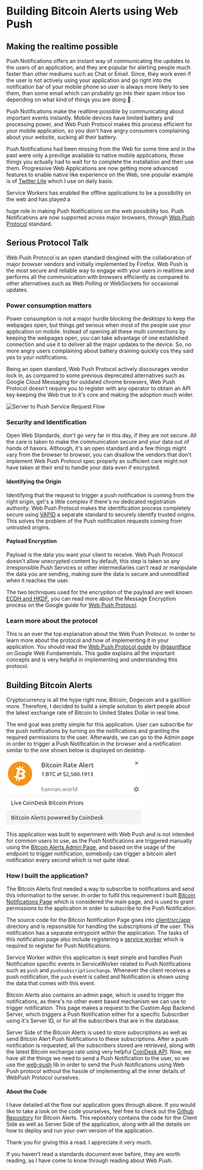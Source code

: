 <!--
  What are my goals from this blogpost?
    I want to influence people to read about Push Notifications and using them in
    their applications. I also want to teach them about Web Push Protocol and how they 
    can quickly and easily send Push Notifications to a client using 
    Web Push Protocol in no time.

  What do I want to acheive using this blogpost?
    Starting to write is a big goal in itself and getting my work out in front of the 
    people and writing is a very big reward in itself.

  What are the type of people, I want this blogpost to read by?
  
  How are you going to form a story around this blogpost?
    I am writing this blogpost after working on a small Bitcoin Alerts project,
    so forming my story around Bitcoin Alerts, and using the Bitcoin Alerts makes sense
    in every way and I should probably do it. 

  Should this post guide the users to build an application or give a walkthrough 
  of the application Bitcoin Alerts we have been working on?

  Giving an introduction of the Web Push Notifications and the protocol.
  More about Web Push Protocol and implementing this in their applications, how they can do it.
  While not a full tutorial giving a sneak peak into how I do it with Bitcoin Alerts should 
  be enough to engage with users. 

  Title may be the very least thing, it doesn't help in any way to choose and work on the Title
  first.

  This can be more of a story on how I built this and how you can build this too.

  Structure of a blog post
  Might be one of the most important thing..

-->

# Building Bitcoin Alerts using Web Push

## Making the realtime possible

Push Notifications offers an instant way of communicating the updates to the users of an application, and they are popular for alerting people much faster than other mediums such as Chat or Email. Since, they work even if the user is not actively using your application and go right into the notification bar of your mobile phone so user is always more likely to see them, than some email which can probably go into their spam inbox too depending on what kind of things you are doing :speak_no_evil: . 

Push Notifications make the realtime possible by communicating about important events instantly. Mobile devices have limited battery and processing power, and Web Push Protocol makes this process efficient for your mobile application, so you don't have angry consumers complaining about your website, sucking all their battery.

Push Notifications had been missing from the Web for some time and in the past were only a previlige available to native mobile applications, those things you actually had to wait for to complete the installation and then use them. Progressive Web Applications are now getting more advanced features to enable native like experience on the Web, one popular example is of [Twitter Lite](https://mobile.twitter.com) which I use on daily basis.

Service Workers has enabled the offline applications to be a possibility on the web and has played a 
<!-- Huge role can be replaced with finally paved the way for push notifiations -->
huge role in making Push Notifications on the web possibility too. Push Notifications are now supported across major browsers, through [Web Push Protocol](https://tools.ietf.org/html/draft-ietf-webpush-protocol) standard.

<!--Excite the Users about the Protocol itself and write more about it-->
## Serious Protocol Talk

Web Push Protocol is an open standard desgined with the collaboration of major browser vendors and initially implemented by Firefox. Web Push is the most secure and reliable way to engage with your users in realtime and performs all the communication with browsers efficiently as compared to other alternatives such as Web Polling or WebSockets for occasional updates.

### Power consumption matters

Power consumption is not a major hurdle blocking the desktops to keep the webpages open, but things get serious when most of the people use your application on mobile. Instead of opening all these multi connections by keeping the webpages open, you can take advantage of one established connection and use it to deliver all the major updates to the device. So, no more angry users complaining about battery draining quickly cos they said yes to your notifications.

Being an open standard, Web Push Protocol actively discourages vendor lock in, as compared to some previous deprecated alternatives such as Google Cloud Messaging for outdated chrome browsers, Web Push Protocol doesn't require you to register with any operator to obtain an API key keeping the Web true to it's core and making the adoption much wider.

![Server to Push Service Request Flow](https://developers.google.com/web/fundamentals/engage-and-retain/push-notifications/images/svgs/server-to-push-service.svg)

### Security and Identification

Open Web Standards, don't go very far in this day, if they are not secure. All the care is taken to make the communication secure and your data out of hands of haxors. Although, it's an open standard and a few things might vary from the browser to browser, you can disallow the vendors that don't implement Web Push Protocol spec properly as sufficient care might not have taken at their end to handle your data even if encrypted.

#### Identifying the Origin

Identifying that the request to trigger a push notification is coming from the right origin, get's a little complex if there's no dedicated registration authority. Web Push Protocol makes the identification process completely secure using [VAPID](https://tools.ietf.org/html/draft-thomson-webpush-vapid) a separate standard to securely identify trusted origins. This solves the problem of the Push notification requests coming from untrusted origins.

#### Payload Encryption 

Payload is the data you want your client to receive. Web Push Protocol doesn't allow unecrypted content by default, this step is taken so any irresponsible Push Services or other intermediaries can't read or manipulate the data you are sending, making sure the data is secure and unmodified when it reaches the user.

The two techniques used for the encryption of the payload are well known [ECDH and HKDF](https://developers.google.com/web/fundamentals/engage-and-retain/push-notifications/web-push-protocol#the_payload_encryption), you can read more about the Message Encryption process on the Google guide for [Web Push Protocol](https://developers.google.com/web/fundamentals/engage-and-retain/push-notifications/web-push-protocol#the_payload_encryption).

### Learn more about the protocol 

This is an over the top explanation about the Web Push Protocol. In order to learn more about the protocol and how of implementing it in your application. You should read the [Web Push Protocol guide]() by [@gauntface](https://twitter.com/gauntface) on Google Web Fundamentals. This gudie explains all the important concepts and is very helpful in implementing and understanding this protocol. 

## Building Bitcoin Alerts

Cryptocurrency is all the hype right now, Bitcoin, Dogecoin and a gazillion more. Therefore, I decided to build a simple solution to alert people about the latest exchange rate of Bitcoin to United States Dollar in real time.

The end goal was pretty simple for this application. User can subscribe for the push notifications by turning on the notifications and granting the required permissions to the user. Afterwards, we can go to the Admin page in order to trigger a Push Notification in the browser and a notification similar to the one shown below is displayed on desktop. 

![Screenshot: Bitcoin Push Notification on Chrome for Desktop](./btc.png)

This application was built to experiment with Web Push and is not intended for common users to use, as the Push Notifications are triggered manually using the [Bitcoin Alerts Admin Page](https://hannan.world/bitcoin-alerts), and based on the usage of the endpoint to trigger notification, somebody can trigger a bitcoin alert notification every second which is not quite ideal.

<!--Description about the Bitcoin Alerts Frontend-->
### How I built the application?

The Bitcoin Alerts first needed a way to subscribe to notifications and send this information to the server. In order to fulfil this requirement I built [Bitcoin Notifications Page](https://hannan.world/bitcoin-alerts) which is considered the main page, and is used to grant permissions to the application in order to subscribe to the Push Notification.

The source code for the Bitcoin Notification Page goes into [client/src/app]() directory and is repsonsible for handling the subscriptions of the user. This notification has a separate entrypoint within the application. The tasks of this notification page also include registering a [service worker]() which is required to register for Push Notifications.

Service Worker within this applicaiton is kept simple and handles Push Notification specific events in ServiceWorker related to Push Notifications such as `push` and `pushsubscriptionchange`. Whenever the client receives a push notification, the `push` event is called and Notification is shown using the data that comes with this event.

Bitcoin Alerts also contains an admin page, which is used to trigger the notifications, as there's no other event based mechanism we can use to trigger notification. This page makes a request to the Custom App Backend Server, which triggers a Push Notification either for a specific Subscriber using it's Server ID, or for all the subscribers that are in the database.

Server Side of the Bitcoin Alerts is used to store subscriptions as well as send Bitcoin Alert Push Notifications to these subscriptions. After a push notification is requested, all the subscribers stored are retrieved, along with the latest Bitcoin exchange rate using very helpful [CoinDesk API](www.coindesk.com/api/). Now, we have all the things we need to send a Push Notification to the user, so we use the [web-push](https://github.com/web-push-libs/web-push) lib in order to send the Push Notifications using Web Push protocol without the hassle of implementing all the inner details of WebPush Protocol ourselves.

#### About the Code

I have detailed all the flow our application goes through above. If you would like to take a look on the code yourselves, feel free to check out the [Github Repository](github.com/abdulhannanali/bitcoin-alerts/) for Bitcoin Alerts. This repository contains the code for the Client Side as well as Server Side of the application, along with all the details on how to deploy and run your own version of the application. 

Thank you for giving this a read. I appreciate it very much.  


<!-- 
  Tell about my feelings of reading through the standard documents, is it misleading and ruining the focus of users, probability is they don't care a lot for my feelings about the Push Notificiations
  This can come but at the end, no harm maybe.
-->

If you haven't read a standards document ever before, they are worth reading, as I have come to know through reading about Web Push.




<!--Add information here about Service Worker instead of Progressive Web Applications